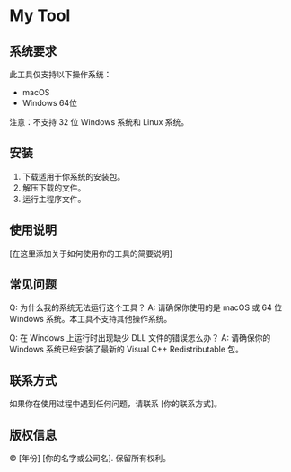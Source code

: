 # My Tool

## 系统要求

此工具仅支持以下操作系统：

- macOS
- Windows 64位

注意：不支持 32 位 Windows 系统和 Linux 系统。

## 安装

1. 下载适用于你系统的安装包。
2. 解压下载的文件。
3. 运行主程序文件。

## 使用说明

[在这里添加关于如何使用你的工具的简要说明]

## 常见问题

Q: 为什么我的系统无法运行这个工具？
A: 请确保你使用的是 macOS 或 64 位 Windows 系统。本工具不支持其他操作系统。

Q: 在 Windows 上运行时出现缺少 DLL 文件的错误怎么办？
A: 请确保你的 Windows 系统已经安装了最新的 Visual C++ Redistributable 包。

## 联系方式

如果你在使用过程中遇到任何问题，请联系 [你的联系方式]。

## 版权信息

© [年份] [你的名字或公司名]. 保留所有权利。
